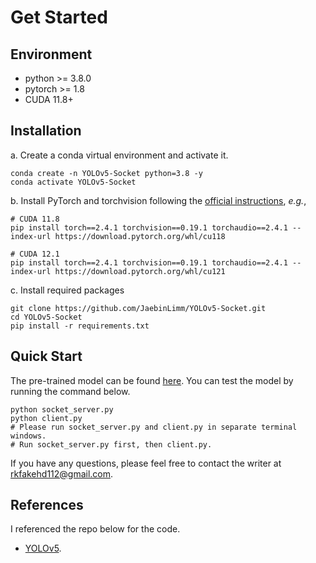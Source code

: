 # Get Started

## **Environment**
- python >= 3.8.0
- pytorch >= 1.8
- CUDA 11.8+

## **Installation**

a. Create a conda virtual environment and activate it.

```shell
conda create -n YOLOv5-Socket python=3.8 -y
conda activate YOLOv5-Socket
```

b. Install PyTorch and torchvision following the [official instructions](https://pytorch.org/), *e.g.*,

```shell
# CUDA 11.8
pip install torch==2.4.1 torchvision==0.19.1 torchaudio==2.4.1 --index-url https://download.pytorch.org/whl/cu118

# CUDA 12.1
pip install torch==2.4.1 torchvision==0.19.1 torchaudio==2.4.1 --index-url https://download.pytorch.org/whl/cu121
```

c. Install required packages

```shell
git clone https://github.com/JaebinLimm/YOLOv5-Socket.git
cd YOLOv5-Socket
pip install -r requirements.txt
```

## **Quick Start**
The pre-trained model can be found [here](https://github.com/ultralytics/yolov5). You can test the model by running the command below.

```shell
python socket_server.py
python client.py
# Please run socket_server.py and client.py in separate terminal windows.
# Run socket_server.py first, then client.py.
```

If you have any questions, please feel free to contact the writer at rkfakehd112@gmail.com.

## **References**

I referenced the repo below for the code.
- [YOLOv5](https://github.com/ultralytics/yolov5).

